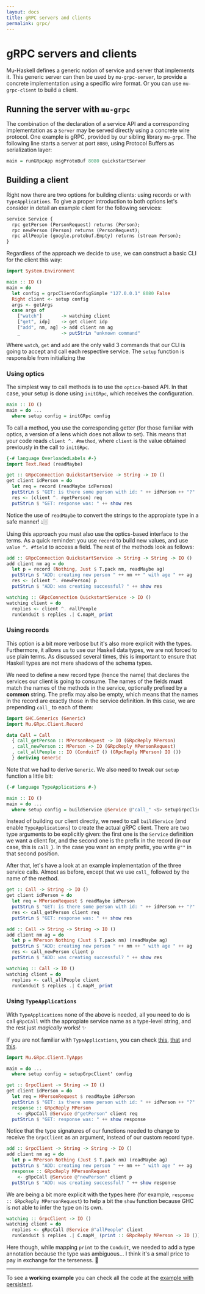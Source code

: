 ```yaml
---
layout: docs
title: gRPC servers and clients
permalink: grpc/
---
```


# gRPC servers and clients

Mu-Haskell defines a generic notion of service and server that implements it. This generic server can then be used by `mu-grpc-server`, to provide a concrete implementation using a specific wire format. Or you can use `mu-grpc-client` to build a client.

## Running the server with `mu-grpc`

The combination of the declaration of a service API and a corresponding implementation as a `Server` may be served directly using a concrete wire protocol. One example is gRPC, provided by our sibling library `mu-grpc`. The following line starts a server at port `8080`, using Protocol Buffers as serialization layer:

```haskell
main = runGRpcApp msgProtoBuf 8080 quickstartServer
```

## Building a client

Right now there are two options for building clients: using records or with `TypeApplications`. To give a proper introduction to both options let's consider in detail an example client for the following services:

```protobuf
service Service {
  rpc getPerson (PersonRequest) returns (Person);
  rpc newPerson (Person) returns (PersonRequest);
  rpc allPeople (google.protobuf.Empty) returns (stream Person);
}
```

Regardless of the approach we decide to use, we can construct a basic CLI for the client this way:

```haskell
import System.Environment

main :: IO ()
main = do
  let config = grpcClientConfigSimple "127.0.0.1" 8080 False
  Right client <- setup config
  args <- getArgs
  case args of
    ["watch"]       -> watching client
    ["get", idp]    -> get client idp
    ["add", nm, ag] -> add client nm ag
    _               -> putStrLn "unknown command"
```

Where `watch`, `get` and `add` are the only valid 3 commands that our CLI is going to accept and call each respective service. The `setup` function is responsible from initializing the

### Using optics

The simplest way to call methods is to use the `optics`-based API. In that case, your setup is done using `initGRpc`, which receives the configuration.

```haskell
main :: IO ()
main = do ...
  where setup config = initGRpc config
```

To call a method, you use the corresponding getter (for those familiar with optics, a version of a lens which does not allow to set). This means that your code reads `client ^. #method`, where `client` is the value obtained previously in the call to `initGRpc`.

```haskell
{-# language OverloadedLabels #-}
import Text.Read (readMaybe)

get :: GRpcConnection QuickstartService -> String -> IO ()
get client idPerson = do
  let req = record (readMaybe idPerson)
  putStrLn $ "GET: is there some person with id: " ++ idPerson ++ "?"
  res <- (client ^. #getPerson) req
  putStrLn $ "GET: response was: " ++ show res
```

Notice the use of `readMaybe` to convert the strings to the appropiate type in a safe manner! 👆🏼

Using this approach you must also use the optics-based interface to the terms. As a quick reminder: you use `record` to build new values, and use `value ^. #field` to access a field. The rest of the methods look as follows:

```haskell
add :: GRpcConnection QuickstartService -> String -> String -> IO ()
add client nm ag = do
  let p = record (Nothing, Just $ T.pack nm, readMaybe ag)
  putStrLn $ "ADD: creating new person " ++ nm ++ " with age " ++ ag
  res <- (client ^. #newPerson) p
  putStrLn $ "ADD: was creating successful? " ++ show res

watching :: GRpcConnection QuickstartService -> IO ()
watching client = do
  replies <- client ^. #allPeople
  runConduit $ replies .| C.mapM_ print
```

### Using records

This option is a bit more verbose but it's also more explicit with the types. Furthermore, it allows us to use our Haskell data types, we are not forced to use plain terms. As discussed several times, this is important to ensure that Haskell types are not mere shadows of the schema types.

We need to define a new record type (hence the name) that declares the services our client is going to consume. The names of the fields **must** match the names of the methods in the service, optionally prefixed by a **common** string. The prefix may also be empty, which means that the names in the record are exactly those in the service definition. In this case, we are prepending `call_` to each of them:

```haskell
import GHC.Generics (Generic)
import Mu.GRpc.Client.Record

data Call = Call
  { call_getPerson :: MPersonRequest -> IO (GRpcReply MPerson)
  , call_newPerson :: MPerson -> IO (GRpcReply MPersonRequest)
  , call_allPeople :: IO (ConduitT () (GRpcReply MPerson) IO ())
  } deriving Generic
```

Note that we had to derive `Generic`. We also need to tweak our `setup` function a little bit:

```haskell
{-# language TypeApplications #-}

main :: IO ()
main = do ...
  where setup config = buildService @Service @"call_" <$> setupGrpcClient' config
```

Instead of building our client directly, we need to call `buildService` (and enable `TypeApplications`) to create the actual gRPC client. There are two type arguments to be explicitly given: the first one is the `Service` definition we want a client for, and the second one is the prefix in the record (in our case, this is `call_`). In the case you want an empty prefix, you write `@""` in that second position.

After that, let's have a look at an example implementation of the three service calls. Almost as before, except that we use `call_` followed by the name of the method.

```haskell
get :: Call -> String -> IO ()
get client idPerson = do
  let req = MPersonRequest $ readMaybe idPerson
  putStrLn $ "GET: is there some person with id: " ++ idPerson ++ "?"
  res <- call_getPerson client req
  putStrLn $ "GET: response was: " ++ show res

add :: Call -> String -> String -> IO ()
add client nm ag = do
  let p = MPerson Nothing (Just $ T.pack nm) (readMaybe ag)
  putStrLn $ "ADD: creating new person " ++ nm ++ " with age " ++ ag
  res <- call_newPerson client p
  putStrLn $ "ADD: was creating successful? " ++ show res

watching :: Call -> IO ()
watching client = do
  replies <- call_allPeople client
  runConduit $ replies .| C.mapM_ print
```

### Using `TypeApplications`

With `TypeApplications` none of the above is needed, all you need to do is call `gRpcCall` with the appropiate service name as a type-level string, and the rest just _magically_ works! ✨

If you are not familiar with `TypeApplications`, you can check [this](https://www.reddit.com/r/haskell/comments/6ufnmr/scrap_your_proxy_arguments_with_typeapplications/), [that](https://blog.sumtypeofway.com/posts/fluent-polymorphism-type-applications.html) and [this](https://kseo.github.io/posts/2017-01-08-visible-type-application-ghc8.html).


```haskell
import Mu.GRpc.Client.TyApps

main = do ...
  where setup config = setupGrpcClient' config

get :: GrpcClient -> String -> IO ()
get client idPerson = do
  let req = MPersonRequest $ readMaybe idPerson
  putStrLn $ "GET: is there some person with id: " ++ idPerson ++ "?"
  response :: GRpcReply MPerson
    <- gRpcCall @Service @"getPerson" client req
  putStrLn $ "GET: response was: " ++ show response
```

Notice that the type signatures of our functions needed to change to receive the `GrpcClient` as an argument, instead of our custom record type.

```haskell
add :: GrpcClient -> String -> String -> IO ()
add client nm ag = do
  let p = MPerson Nothing (Just $ T.pack nm) (readMaybe ag)
  putStrLn $ "ADD: creating new person " ++ nm ++ " with age " ++ ag
  response :: GRpcReply MPersonRequest
    <- gRpcCall @Service @"newPerson" client p
  putStrLn $ "ADD: was creating successful? " ++ show response
```

We are being a bit more explicit with the types here (for example, `response :: GRpcReply MPersonRequest`) to help a bit the `show` function because GHC is not able to infer the type on its own.

```haskell
watching :: GrpcClient -> IO ()
watching client = do
  replies <- gRpcCall @Service @"allPeople" client
  runConduit $ replies .| C.mapM_ (print :: GRpcReply MPerson -> IO ())
```

Here though, while mapping `print` to the `Conduit`, we needed to add a type annotation because the type was ambiguous... I think it's a small price to pay in exchange for the terseness. 🤑

---

To see a **working example** you can check all the code at the [example with persistent](https://github.com/higherkindness/mu-haskell/tree/master/examples/with-persistent).
